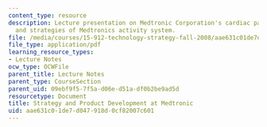 ```yaml
---
content_type: resource
description: Lecture presentation on Medtronic Corporation's cardiac pacemaker business
  and strategies of Medtronics activity system.
file: /media/courses/15-912-technology-strategy-fall-2008/aae631c01de7d047918d0cf82007c601_lec_17.pdf
file_type: application/pdf
learning_resource_types:
- Lecture Notes
ocw_type: OCWFile
parent_title: Lecture Notes
parent_type: CourseSection
parent_uid: 09ebf9f5-7f5a-d06e-d51a-df0b2be9ad5d
resourcetype: Document
title: Strategy and Product Development at Medtronic
uid: aae631c0-1de7-d047-918d-0cf82007c601
---
```


